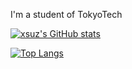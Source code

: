 I'm a student of TokyoTech

[![xsuz's GitHub stats](https://github-readme-stats.vercel.app/api?username=xsuz&show_icons=true&theme=transparent)](https://github.com/anuraghazra/github-readme-stats)

[![Top Langs](https://github-readme-stats.vercel.app/api/top-langs/?username=xsuz&theme=tokyonight&show_icons=true&layout=compact)](https://github.com/anuraghazra/github-readme-stats)
